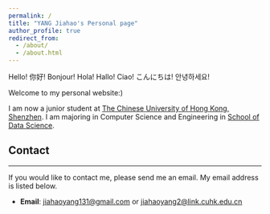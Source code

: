 ```yaml
---
permalink: /
title: "YANG Jiahao's Personal page"
author_profile: true
redirect_from: 
  - /about/
  - /about.html
---
```



Hello! 你好! Bonjour! Hola! Hallo! Ciao! こんにちは! 안녕하세요! 

Welcome to my personal website:) 

I am now a junior student at [The Chinese University of Hong Kong, Shenzhen](https://www.cuhk.edu.cn/en). I am majoring in Computer Science and Engineering in [School of Data Science](https://sds.cuhk.edu.cn/en).  


## Contact
------
If you would like to contact me, please send me an email. My email address is listed below.
- **Email**: [jiahaoyang131@gmail.com](jiahaoyang131@gmail.com) or [jiahaoyang2@link.cuhk.edu.cn](jiahaoyang2@link.cuhk.edu.cn)
